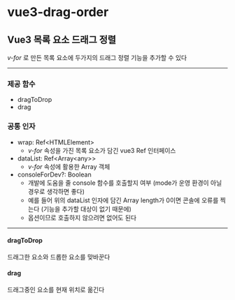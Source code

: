 # vue3-drag-order
## Vue3 목록 요소 드래그 정렬

*v-for* 로 만든 목록 요소에 두가지의 드래그 정렬 기능을 추가할 수 있다

***

### 제공 함수

* dragToDrop
* drag

### 공통 인자

* wrap: Ref\<HTMLElement>
	* *v-for* 속성을 가진 목록 요소가 담긴 vue3 Ref 인터페이스
* dataList: Ref<Array\<any>>
	* *v-for* 속성에 활용한 Array 객체
* consoleForDev?: Boolean
	* 개발에 도움을 줄 console 함수를 호출할지 여부 (mode가 운영 환경이 아닐 경우로 생각하면 좋다)
	* 예를 들어 위의 dataList 인자에 담긴 Array length가 0이면 콘솔에 오류를 찍는다 (기능을 추가할 대상이 없기 때문에)
	* 옵션이므로 호출하지 않으려면 없어도 된다

***

#### dragToDrop

드래그한 요소와 드롭한 요소를 맞바꾼다

#### drag

드래그중인 요소를 현재 위치로 옮긴다